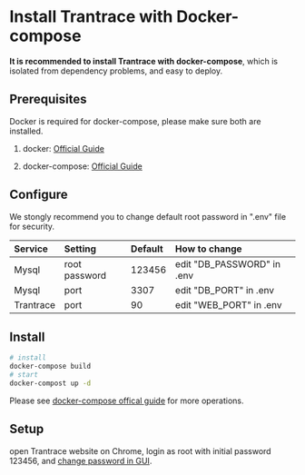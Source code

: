 # Install Trantrace with Docker-compose

**It is recommended to install Trantrace with docker-compose**, which is isolated from dependency problems, and easy to deploy.

## Prerequisites

Docker is required for docker-compose, please make sure both are installed.

1. docker: [Official Guide](https://docs.docker.com/install/)

2. docker-compose: [Official Guide](https://docs.docker.com/compose/install/)  


## Configure

We stongly recommend you to change default root password in ".env" file for security.

| Service | Setting | Default | How to change |
| :--- | :--- | :--- | :--- |
| Mysql | root password | 123456 | edit "DB\_PASSWORD" in .env |
| Mysql | port | 3307 | edit "DB\_PORT" in .env |
| Trantrace | port | 90 | edit "WEB\_PORT" in .env |

## Install

```sh 
# install
docker-compose build
# start
docker-compost up -d
```

Please see [docker-compose offical guide](https://docs.docker.com/compose/reference/overview/) for more operations.

## Setup

open Trantrace website on Chrome, login as root with initial password 123456, and  [change password in GUI](../getting-started/registration.md#change-password).
